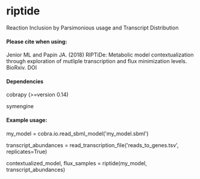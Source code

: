 # riptide
Reaction Inclusion by Parsimonious usage and Transcript Distribution


#### Please cite when using:
Jenior ML and Papin JA. (2018) RIPTiDe: Metabolic model contextualization through exploration 
of mutliple transcription and flux minimization levels. BioRxiv. DOI

#### Dependencies
cobrapy (>=version 0.14)

symengine

#### Example usage:
my_model = cobra.io.read_sbml_model('my_model.sbml')

transcript_abundances = read_transcription_file('reads_to_genes.tsv', replicates=True)

contextualized_model, flux_samples = riptide(my_model, transcript_abundances)
